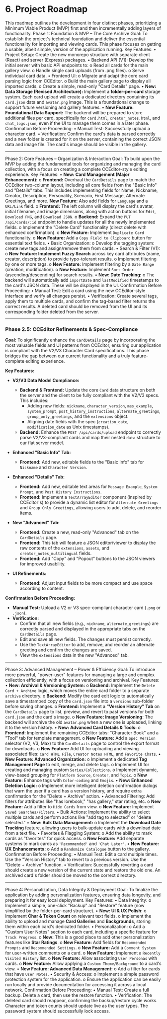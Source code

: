 # 6. Project Roadmap
This roadmap outlines the development in four distinct phases, prioritizing a Minimum Viable Product (MVP) first and then incrementally adding layers of functionality.
Phase 1: Foundation & MVP – The Core Archive
Goal: To establish the project's technical foundation and deliver the essential functionality for importing and viewing cards. This phase focuses on getting a usable, albeit simple, version of the application running.
Key Features:
•	Project Setup: Create the new monorepo structure with separate client (React) and server (Express) packages.
•	Backend API (V1): Develop the initial server with basic API endpoints to:
o	Read all cards for the main gallery view.
o	Handle single card uploads (from .png files).
o	Serve individual card data.
•	Frontend UI:
o	Migrate and adapt the core card parsing logic from CCEditor.
o	Build the main gallery page to display all imported cards.
o	Create a simple, read-only "Card Details" page.
•	**New: Data Storage (Revised Architecture):** Implement a **folder-per-card** storage system. Each card upload will create a dedicated directory containing its `card.json` data and `avatar.png` image. This is a foundational change to support future versioning and gallery features.
•	**New Feature: Foundational Data Support:** The backend will be prepared to store additional files per card, specifically for `card.html`, `creator_notes.html`, and `chat_logs.json`, even if the UI to manage them comes in a later phase.
Confirmation Before Proceeding:
•	Manual Test: Successfully upload a character card.
•	Verification: Confirm the card's data is parsed correctly and a new folder is created for it on the server, containing the correct JSON data and image file. The card's image should be visible in the gallery.

---
Phase 2: Core Features – Organization & Interaction
Goal: To build upon the MVP by adding the fundamental tools for organizing and managing the card collection, with a focus on creating a complete CCEditor-style editing experience.
Key Features:
•	**New: Card Management (Major Enhancement):**
o	**Frontend:** Overhaul the `CardDetails` page to match the CCEditor two-column layout, including all core fields from the "Basic Info" and "Details" tabs. This includes implementing fields for Name, Nickname, Creator, Description, Personality, Scenario, First Message, Alternate Greetings, and more. **New Feature:** Also add fields for `Language` and a `URL/Link` field.
o	**Frontend:** The left column will display the card's avatar, initial filename, and image dimensions, along with action buttons for `Edit`, `Download PNG`, and `Download JSON`.
o	**Backend:** Expand the `PUT /api/cards/:id` endpoint to handle updates for all the newly implemented fields.
o	Implement the "Delete Card" functionality (direct delete with enhanced confirmation).
o	**New Feature:** Implement `Duplicate Card` functionality.
o	**New Feature:** Add a `Copy Field to Clipboard` button for essential text fields.
•	Basic Organization:
o	Develop the tagging system: create new tags and assign/remove them from cards.
•	Search & Filter (V1):
o	**New Feature: Implement Fuzzy Search** across key card attributes (name, creator, description) to provide typo-tolerant results.
o	Implement filtering by one or more tags.
o	**New Feature:** Implement filtering by a `Date Range` (creation, modification).
o	**New Feature:** Implement `Sort Order` (ascending/descending) for search results.
•	**New: Date Tracking:**
o	The backend will automatically add `importDate` and `lastModified` timestamps to the card's JSON data. These will be displayed in the UI.
Confirmation Before Proceeding:
•	Manual Test: Edit a card using the new CCEditor-style interface and verify all changes persist.
•	Verification: Create several tags, apply them to multiple cards, and confirm the tag-based filter returns the correct results. A deleted card should be removed from the UI and its corresponding folder deleted from the server.

---
### **Phase 2.5: CCEditor Refinements & Spec-Compliance**
**Goal:** To significantly enhance the `CardDetails` page by incorporating the most valuable fields and UI patterns from CCEditor, ensuring our application is compliant with the V2/V3 Character Card specifications. This phase bridges the gap between our current functionality and a truly feature-complete editing experience.

**Key Features:**

*   **V2/V3 Data Model Compliance:**
    *   **Backend & Frontend:** Update the core `Card` data structure on both the server and the client to be fully compliant with the V2/V3 specs. This includes:
        *   Adding new fields: `nickname`, `character_version`, `mes_example`, `system_prompt`, `post_history_instructions`, `alternate_greetings`, `group_only_greetings`, and the `extensions` object.
        *   Aligning date fields with the spec (`creation_date`, `modification_date` as Unix timestamps).
    *   **Backend:** Enhance the `POST /api/cards/upload` endpoint to correctly parse V2/V3-compliant cards and map their nested `data` structure to our flat server model.

*   **Enhanced "Basic Info" Tab:**
    *   **Frontend:** Add new, editable fields to the "Basic Info" tab for `Nickname` and `Character Version`.

*   **Enhanced "Details" Tab:**
    *   **Frontend:** Add new, editable text areas for `Message Example`, `System Prompt`, and `Post History Instructions`.
    *   **Frontend:** Implement a `TextArrayEditor` component (inspired by CCEditor's) to provide a dynamic list editor for `Alternate Greetings` and `Group Only Greetings`, allowing users to add, delete, and reorder items.

*   **New "Advanced" Tab:**
    *   **Frontend:** Create a new, read-only "Advanced" tab on the `CardDetails` page.
    *   **Frontend:** This tab will feature a JSON editor/viewer to display the raw contents of the `extensions`, `assets`, and `creator_notes_multilingual` fields.
    *   **Frontend:** Add "Copy" and "Popout" buttons to the JSON viewers for improved usability.
*   **UI Refinements:**
    *   **Frontend:** Adjust input fields to be more compact and use space according to content.

**Confirmation Before Proceeding:**
*   **Manual Test:** Upload a V2 or V3 spec-compliant character card (`.png` or `.json`).
*   **Verification:**
    *   Confirm that all new fields (e.g., `nickname`, `alternate_greetings`) are correctly parsed and displayed in the appropriate tabs on the `CardDetails` page.
    *   Edit and save all new fields. The changes must persist correctly.
    *   Use the `TextArrayEditor` to add, remove, and reorder an alternate greeting and confirm the changes are saved.
    *   View the `extensions` data in the new "Advanced" tab.

---
Phase 3: Advanced Management – Power & Efficiency
Goal: To introduce more powerful, "power-user" features for managing a large and complex collection efficiently, with a focus on versioning and archival.
Key Features:
•	**New: Archival & Versioning System:**
o	**Backend:** Implement the `Delete Card + Archive` logic, which moves the entire card folder to a separate `archive` directory.
o	**Backend:** Modify the card edit logic to automatically save a timestamped copy of the `card.json` file into a `versions` sub-folder before saving changes.
o	**Frontend:** Implement a **"Version History" Tab** on the `CardDetails` page to list, preview, and revert to past versions for both `card.json` and the card's image.
o	**New Feature: Image Versioning:** The backend will archive the old `avatar.png` when a new one is uploaded, linking it to the version history.
•	**New: Advanced Card Details & Tools:**
o	**Frontend:** Implement the remaining CCEditor tabs: "Character Book" and a "Tool" tab for template management.
o	**New Feature:** Add a `Spec Version` selector (V2, V3, Max) to the `CardDetails` page to control the export format for downloads.
o	**New Feature:** Add UI for uploading and viewing associated files: `Card HTML File`, `Creator Notes HTML`, and `Favorite Chats`.
•	**New Feature: Advanced Organization:**
o	Implement a dedicated **Tag Management Page** to edit, merge, and delete tags.
o	Implement UI for creating and managing custom `Series/Collections`.
o	Implement dynamic, view-based grouping for `Platform Source`, `Creator`, and `Topic`.
o	**New Feature:** Enhance tags with `Color-coding` and `Emojis`.
•	**New: Enhanced Deletion Logic:**
o	Implement more intelligent deletion confirmation dialogs that warn the user if a card has a version history, and require extra confirmation for the "Delete + Archive" action.
•	Advanced Filtering: Add filters for attributes like "has lorebook," "has gallery," star rating, etc.
o	**New Feature:** Add a filter to `Hide Cards` from view.
o	**New Feature:** Implement `Saved Searches/Filters`.
•	Bulk Actions: Implement the ability to select multiple cards and perform actions like "add tag to selected" or "delete selected."
•	**New: Bulk Data Management:**
o	Implement the **Download Date Tracking** feature, allowing users to bulk-update cards with a download date from a text file.
•	Favorites & Flagging System:
o	Add the ability to mark cards as "favorites" for quick access.
o	**New Feature:** Add separate systems to mark cards as `'Recommended'` and `'Chat Later'`.
•	**New Feature: UX Enhancements:**
o	Add a `Randomize Catalogue` button to the gallery.
Confirmation Before Proceeding:
•	Manual Test: Edit a card multiple times. Use the "Version History" tab to revert to a previous version. Use the "Delete + Archive" function.
•	Verification: Successfully reverting a card should create a new version of the current state and restore the old one. An archived card's folder should be moved to the correct directory.

---
Phase 4: Personalization, Data Integrity & Deployment
Goal: To finalize the application by adding personalization features, ensuring data longevity, and preparing it for easy local deployment.
Key Features:
•	Data Integrity:
o	Implement a simple, one-click "Backup" and "Restore" feature (now simplified by the folder-per-card structure).
•	**New: UI & UX Polish:**
o	Implement **Char & Token Count** on relevant text fields.
o	Implement the ability to upload and manage **Card Galleries** and **Backgrounds**, storing them within each card's dedicated folder.
•	Personalization:
o	Add a "Custom User Notes" section to each card, including a specific feature for `Track Progress`.
	o	**New:** This is a good place to add other personalization features like **Star Ratings**.
	o	**New Feature:** Add fields for `Recommended Prompts` and `Recommended Settings`.
	o	**New Feature:** Add a `Comment System` for user-written comments on a card.
	o	**New Feature:** Implement a `Recently Visited History` list.
	o	**New Feature:** Allow associating `User Personas` with cards.
	o	**New Feature:** Allow applying a `Custom Theme/Background` to a card's view.
•	**New Feature: Advanced Data Management:**
	o	Add a filter for cards that have `User Notes`.
•	Security & Access:
o	Implement a simple password protection system for the application.
	o	Ensure the application can be easily run locally and provide documentation for accessing it across a local network.
Confirmation Before Proceeding:
•	Manual Test: Create a full backup. Delete a card, then use the restore function.
•	Verification: The deleted card should reappear, confirming the backup/restore cycle works. Character and token counts should update live as the user types. The password system should successfully lock access.